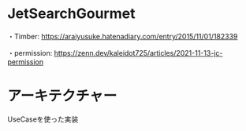 # JetSearchGourmet

・Timber: https://araiyusuke.hatenadiary.com/entry/2015/11/01/182339

・permission: https://zenn.dev/kaleidot725/articles/2021-11-13-jc-permission

# アーキテクチャー
UseCaseを使った実装
